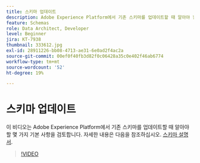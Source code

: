 ```yaml
---
title: 스키마 업데이트
description: Adobe Experience Platform에서 기존 스키마를 업데이트할 때 알아야 할 기본 사항.
feature: Schemas
role: Data Architect, Developer
level: Beginner
jira: KT-7938
thumbnail: 333612.jpg
exl-id: 28911226-bb08-4713-ae31-6e0ad2f4ac2a
source-git-commit: 00ef0f40fb3d82f0c06428a35c0e402f46ab6774
workflow-type: tm+mt
source-wordcount: '52'
ht-degree: 19%

---
```


# 스키마 업데이트

이 비디오는 Adobe Experience Platform에서 기존 스키마를 업데이트할 때 알아야 할 몇 가지 기본 사항을 검토합니다. 자세한 내용은 다음을 참조하십시오. [스키마 설명서](https://experienceleague.adobe.com/docs/experience-platform/xdm/home.html?lang=ko-KR).

>[!VIDEO](https://video.tv.adobe.com/v/333612?learn=on)
